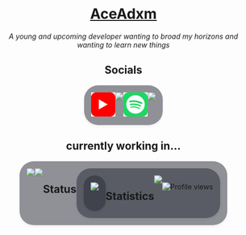<!-- markdownlint-disable-file MD001 MD033 -->
<h1 align="center"><a href="https://github.com/AceAdxm">AceAdxm</a></h1>
<p align="center"><em>A young and upcoming developer wanting to broad my horizons and wanting to learn new things</em></p>



<div align="center" style="margin-block: 1.5em">
  <h2>Socials</h2>
	<div style="background-color: #282A3682; border-radius: 2em; padding: 1em; display: flex; justify-content: center; width: fit-content; box-shadow: 0px 3px 5px #00000010">
		<a href="https://youtube.com/@aceadxm"><img width="48px" src="https://github.com/xifil/xifil/blob/master/assets/png/youtube.png?raw=true" /></a>
		<a href="https://www.instagram.com/adxm.fr/"><img src="https://skillicons.dev/icons?i=instagram&theme=dark" /></a>
		<a href="https://open.spotify.com/user/kqsp3sgj9kxxrrjsnxwnda61u"><img width="48px" src="https://github.com/xifil/xifil/blob/master/assets/png/spotify.png?raw=true" /></a>
		<a href="https://discord.com/users/1056203904280440884/"><img src="https://skillicons.dev/icons?i=discord&theme=dark" /></a>
	</div>
	<div align="center" style="margin-block: 1.5em">
	<h2>currently working in...</h2>
 <div style="background-color: #282A3682; border-radius: 2em; padding: 1em; display: flex; justify-content: center; width: fit-content; box-shadow: 0px 3px 5px #00000010">
 <a href="https://en.wikipedia.org/wiki/Python_(programming_language)"><img src="https://skillicons.dev/icons?i=py&theme=dark" /></a>
	<a href="https://en.wikipedia.org/wiki/HTML"><img src="https://skillicons.dev/icons?i=html&theme=dark" /></a>
  <h2>Status</h2>
  <div style="background-color: #282A3682; border-radius: 2em; padding: 1em; display: flex; justify-content: center; width: fit-content; box-shadow: 0px 3px 5px #00000010">
    
<div style="background-color: #282A3682; border-radius: 2em; padding: 1em; display: flex; justify-content: center; width: fit-content; box-shadow: 0px 3px 5px #00000010">	    
<a href="https://discord.com/users/1368742913760301100">
		     <img src="https://lanyard.cnrad.dev/api/1368742913760301100?borderRadius=10px&animated=:true&bg=000000FF&idleMessage=Just+chillin%27" />
  	</a>
  </div>
  <h2>Statistics</h2>
		<img src="https://github-readme-stats.vercel.app/api/top-langs?username=AceAdxm&theme=midnight-purple&layout=compact&hide_border=true&langs_count=14">
  <h2> </h2>
  <img style="margin-top: 1em" src="https://komarev.com/ghpvc/?username=AceAdxm&style=plastic&color=000000&label=Profile+views" alt="Profile views" />
</div>


<!--
**AceAdxm/AceAdxm** is a ✨ _special_ ✨ repository because its `README.md` (this file) appears on your GitHub profile.

Here are some ideas to get you started:

- 🔭 I’m currently working on ...
- 🌱 I’m currently learning ...
- 👯 I’m looking to collaborate on ...
- 🤔 I’m looking for help with ...
- 💬 Ask me about ...
- 📫 How to reach me: ...
- 😄 Pronouns: ...
- ⚡ Fun fact: ...
-->
